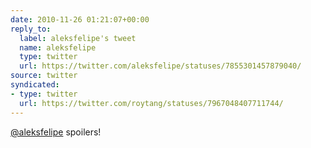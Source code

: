 ```yaml
---
date: 2010-11-26 01:21:07+00:00
reply_to:
  label: aleksfelipe's tweet
  name: aleksfelipe
  type: twitter
  url: https://twitter.com/aleksfelipe/statuses/7855301457879040/
source: twitter
syndicated:
- type: twitter
  url: https://twitter.com/roytang/statuses/7967048407711744/
---
```


[@aleksfelipe](https://twitter.com/aleksfelipe/) spoilers!